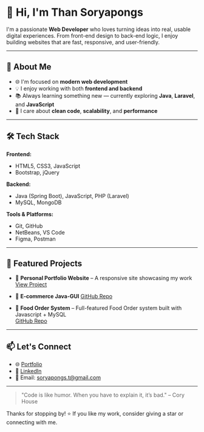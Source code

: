 # 👋 Hi, I'm Than Soryapongs

I'm a passionate **Web Developer** who loves turning ideas into real, usable digital experiences. From front-end design to back-end logic, I enjoy building websites that are fast, responsive, and user-friendly.

---

## 🚀 About Me

- 🌐 I'm focused on **modern web development**
- 💡 I enjoy working with both **frontend and backend**
- 📚 Always learning something new — currently exploring **Java**, **Laravel**, and **JavaScript**
- 🌱 I care about **clean code**, **scalability**, and **performance**

---

## 🛠 Tech Stack

**Frontend:**
- HTML5, CSS3, JavaScript
- Bootstrap, jQuery

**Backend:**
- Java (Spring Boot), JavaScript, PHP (Laravel)
- MySQL, MongoDB

**Tools & Platforms:**
- Git, GitHub
- NetBeans, VS Code
- Figma, Postman

---

## 📂 Featured Projects

- 🎨 **Personal Portfolio Website** – A responsive site showcasing my work  
  [View Project](https://pos-app-frontend-tau.vercel.app/login)

- 🛒 **E-commerce Java-GUI** 
  [GitHub Repo](https://github.com/Than-Soryapongs/E-commerceSystem-Java)

- 📑 **Food Order System** – Full-featured Food Order system built with Javascript + MySQL  
  [GitHub Repo](https://github.com/Than-Soryapongs/Food_Order_Dashboard)

---

## 📫 Let's Connect

- 🌐 [Portfolio](https://official-portfolio-gold.vercel.app/)
- 💼 [LinkedIn](https://kh.linkedin.com/in/soryapongs-than-1b4431281)
- 📧 Email: soryapongs.t@gmail.com

---

> "Code is like humor. When you have to explain it, it’s bad." – Cory House

Thanks for stopping by! ⭐️ If you like my work, consider giving a star or connecting with me.
